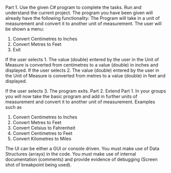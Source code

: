Part 1. 
Use the given C# program to complete the tasks. Run and understand the current project. The program you have been given will already have the following functionality:
The Program will take in a unit of measurement and convert it to another unit of measurement.
The user will be shown a menu:
1.	Convert Centimetres to Inches
2.	Convert Metres to Feet
3.	Exit

If the user selects 1. 
The value (double) entered by the user in the Unit of Measure is converted from centimetres to a value (double) in inches and displayed.
If the user selects 2.
The value (double) entered by the user in the Unit of Measure is converted from metres to a value (double) in feet and displayed.

If the user selects 3. The program exits.
Part 2.
Extend Part 1.
In your groups you will now take the basic program and add in further units of measurement and convert it to another unit of measurement.
Examples such as
1.	Convert Centimetres to Inches
2.	Convert Metres to Feet
3.	Convert Celsius to Fahrenheit
4.	Convert Centimetres to Feet
5.	Convert Kilometres to Miles

The UI can be either a GUI or console driven.
You must make use of Data Structures (arrays) in the code. You must make use of internal documentation (comments) and provide evidence of debugging (Screen shot of breakpoint being used).
